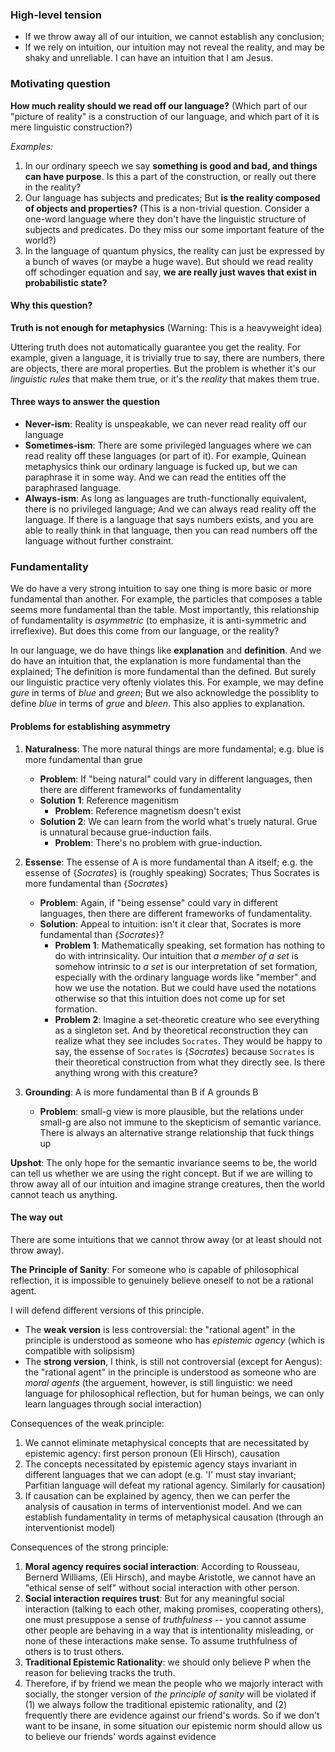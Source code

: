 ### High-level tension

- If we throw away all of our intuition, we cannot establish any conclusion; 
- If we rely on intuition, our intuition may not reveal the reality, and may be shaky and unreliable. I can have an intuition that I am Jesus.

### Motivating question

**How much reality should we read off our language?** (Which part of our "picture of reality" is a construction of our language, and which part of it is mere linguistic construction?)

*Examples:* 

1. In our ordinary speech we say **something is good and bad, and things can have purpose**. Is this a part of the construction, or really out there in the reality?
2. Our language has subjects and predicates; But **is the reality composed of objects and properties?** (This is a non-trivial question. Consider a one-word language where they don't have the linguistic structure of subjects and predicates. Do they miss our some important feature of the world?)
3. In the language of quantum physics, the reality can just be expressed by a bunch of waves (or maybe a huge wave). But should we read reality off schodinger equation and say, **we are really just waves that exist in probabilistic state?**

#### Why this question?

**Truth is not enough for metaphysics** (Warning: This is a heavyweight idea)

Uttering truth does not automatically guarantee you get the reality. For example, given a language, it is trivially true to say, there are numbers, there are objects, there are moral properties. But the problem is whether it's our *linguistic rules* that make them true, or it's the *reality* that makes them true.

#### Three ways to answer the question

- **Never-ism**: Reality is unspeakable, we can never read reality off our language
- **Sometimes-ism**: There are some privileged languages where we can read reality off these languages (or part of it). For example, Quinean metaphysics think our ordinary language is fucked up, but we can paraphrase it in some way. And we can read the entities off the paraphrased language.
- **Always-ism**: As long as languages are truth-functionally equivalent, there is no privileged language; And we can always read reality off the language. If there is a language that says numbers exists, and you are able to really think in that language, then you can read numbers off the language without further constraint.

### Fundamentality

We do have a very strong intuition to say one thing is more basic or more fundamental than another. For example, the particles that composes a table seems more fundamental than the table. Most importantly, this relationship of fundamentality is *asymmetric* (to emphasize, it is anti-symmetric and irreflexive). But does this come from our language, or the reality?

In our language, we do have things like **explanation** and **definition**. And we do have an intuition that, the explanation is more fundamental than the explained; The definition is more fundamental than the defined. But surely our linguistic practice very oftenly violates this. For example, we may define *gure* in terms of *blue* and *green*; But we also acknowledge the possiblity to define *blue* in terms of *grue* and *bleen*. This also applies to explanation.

#### Problems for establishing asymmetry

1. **Naturalness**: The more natural things are more fundamental; e.g. blue is more fundamental than grue
	- **Problem**: If "being natural" could vary in different languages, then there are different frameworks of fundamentality
	- **Solution 1**: Reference magenitism
		- **Problem**: Reference magnetism doesn't exist
	- **Solution 2**: We can learn from the world what's truely natural. Grue is unnatural because grue-induction fails.
		- **Problem**: There's no problem with grue-induction.

2. **Essense**: The essense of A is more fundamental than A itself; e.g. the essense of $\{Socrates\}$ is (roughly speaking) Socrates; Thus Socrates is more fundamental than $\{Socrates\}$
	- **Problem**: Again, if "being essense" could vary in different languages, then there are different frameworks of fundamentality.
	- **Solution**: Appeal to intuition: isn't it clear that, Socrates is more fundamental than $\{Socrates\}$?
		- **Problem 1**: Mathematically speaking, set formation has nothing to do with intrinsicality. Our intuition that *a member of a set* is somehow intrinsic to *a set* is our interpretation of set formation, especially with the ordinary language words like "member" and how we use the notation. But we could have used the notations otherwise so that this intuition does not come up for set formation.
		- **Problem 2**: Imagine a set-theoretic creature who see everything as a singleton set. And by theoretical reconstruction they can realize what they see includes `Socrates`. They would be happy to say, the essense of `Socrates` is $\{Socrates\}$ because `Socrates` is their theoretical construction from what they directly see. Is there anything wrong with this creature?

3. **Grounding**: A is more fundamental than B if A grounds B
	- **Problem**: small-g view is more plausible, but the relations under small-g are also not immune to the skepticism of semantic variance. There is always an alternative strange relationship that fuck things up

**Upshot**: The only hope for the semantic invariance seems to be, the world can tell us whether we are using the right concept. But if we are willing to throw away all of our intuition and imagine strange creatures, then the world cannot teach us anything.

#### The way out

There are some intuitions that we cannot throw away (or at least should not throw away).

**The Principle of Sanity**: For someone who is capable of philosophical reflection, it is impossible to genuinely believe oneself to not be a rational agent.

I will defend different versions of this principle. 

- The **weak version** is less controversial: the "rational agent" in the principle is understood as someone who has *epistemic agency* (which is compatible with solipsism)
- The **strong version**, I think, is still not controversial (except for Aengus): the "rational agent" in the principle is understood as someone who are *moral agents* (the arguement, however, is still linguistic: we need language for philosophical reflection, but for human beings, we can only learn languages through social interaction)

Consequences of the weak principle:

1. We cannot eliminate metaphysical concepts that are necessitated by epistemic agency: first person pronoun (Eli Hirsch), causation
2. The concepts necessitated by epistemic agency stays invariant in different languages that we can adopt (e.g. 'I' must stay invariant; Parfitian language will defeat my rational agency. Similarly for causation)
3. If causation can be explained by agency, then we can perfer the analysis of causation in terms of interventionist model. And we can establish fundamentality in terms of metaphysical causation (through an interventionist model)

Consequences of the strong principle:

1. **Moral agency requires social interaction**: According to Rousseau, Bernerd Williams, (Eli Hirsch), and maybe Aristotle, we cannot have an "ethical sense of self" without social interaction with other person. 
2. **Social interaction requires trust**: But for any meaningful social interaction (talking to each other, making promises, cooperating others), one must presuppose a sense of *truthfulness* -- you cannot assume other people are behaving in a way that is intentionality misleading, or none of these interactions make sense. To assume truthfulness of others is to trust others.
3. **Traditional Epistemic Rationality**: we should only believe P when the reason for believing tracks the truth.
4. Therefore, if by friend we mean the people who we majorly interact with socially, the stonger version of *the principle of sanity* will be violated if (1) we always follow the traditional epistemic rationality, and (2) frequently there are evidence against our friend's words. So if we don't want to be insane, in some situation our epistemic norm should allow us to believe our friends' words against evidence